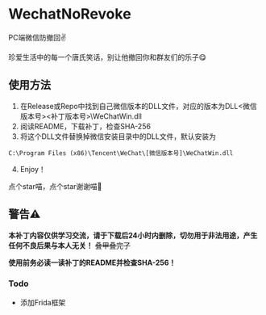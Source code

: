 # WechatNoRevoke

PC端微信防撤回✌

珍爱生活中的每一个唐氏笑话，别让他撤回你和群友们的乐子😋

## 使用方法

1. 在Release或Repo中找到自己微信版本的DLL文件，对应的版本为DLL\<微信版本号>\<补丁版本号>\WeChatWin.dll
2. 阅读README，下载补丁，检查SHA-256
3. 将这个DLL文件替换掉微信安装目录中的DLL文件，默认安装为

```
C:\Program Files (x86)\Tencent\WeChat\[微信版本号]\WeChatWin.dll
```

4. Enjoy！

点个star喵，点个star谢谢喵🥰

## 警告⚠

 **本补丁内容仅供学习交流，请于下载后24小时内删除，切勿用于非法用途，产生任何不良后果与本人无关！** ~~叠甲叠完了~~

**使用前务必读一读补丁的README并检查SHA-256！**

### Todo

- 添加Frida框架

